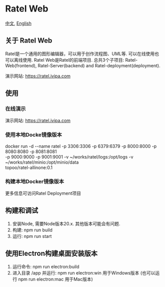 # Ratel Web

[中文](README-CN.md), [English](README.md)

## 关于 Ratel Web

Ratel是一个通用的图形编辑器，可以用于创作流程图、UML等. 可以在线使用也可以离线使用.
Ratel Web是Ratel的前端项目. 总共3个子项目: Ratel-Web(frontend), Ratel-Server(backend) and Ratel-deployment(deployment).

演示网站: <https://ratel.ivipa.com>

## 使用

### 在线演示

演示网站: <https://ratel.ivipa.com>

### 使用本地Docke镜像版本

docker run -d --name ratel -p 3306:3306 -p 6379:6379 -p 8000:8000 -p 8080:8080 -p 8081:8081 \
    -p 9000:9000 -p 9001:9001 -v ~/works/ratel/logs:/opt/logs -v ~/works/ratel/minio:/opt/minio/data \
    topoo/ratel-allinone:0.1

### 构建本地Docker镜像版本

更多信息可访问Ratel Deployment项目

## 构建和调试

1. 安装Node, 需要Node版本20.x. 其他版本可能会有问题.
2. 构建: npm run build
3. 运行: npm run start

## 使用Electron构建桌面安装版本

1. 运行命令: npm run electron:build
2. 进入目录 /app 并运行: npm run electron:win 用于Windows版本 (也可以运行 npm run electron:mac 用于Mac版本)

